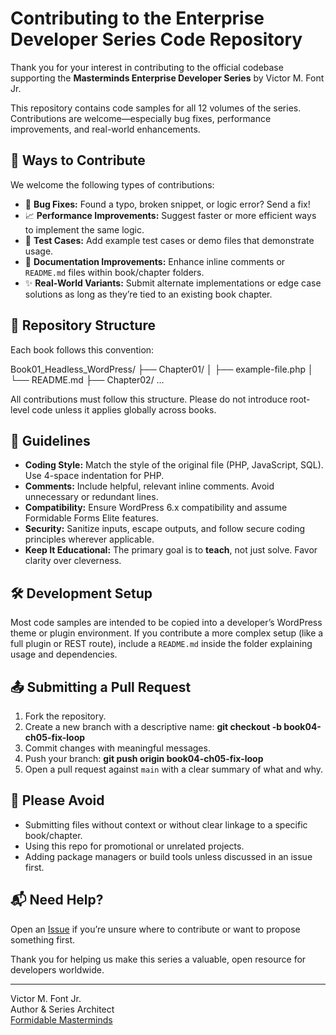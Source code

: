 # Contributing to the Enterprise Developer Series Code Repository

Thank you for your interest in contributing to the official codebase supporting the **Masterminds Enterprise Developer Series** by Victor M. Font Jr.

This repository contains code samples for all 12 volumes of the series. Contributions are welcome—especially bug fixes, performance improvements, and real-world enhancements.

## 🔧 Ways to Contribute

We welcome the following types of contributions:

- 🐛 **Bug Fixes:** Found a typo, broken snippet, or logic error? Send a fix!
- 📈 **Performance Improvements:** Suggest faster or more efficient ways to implement the same logic.
- 🧪 **Test Cases:** Add example test cases or demo files that demonstrate usage.
- 📝 **Documentation Improvements:** Enhance inline comments or `README.md` files within book/chapter folders.
- ✨ **Real-World Variants:** Submit alternate implementations or edge case solutions as long as they’re tied to an existing book chapter.

## 📂 Repository Structure

Each book follows this convention:

Book01_Headless_WordPress/
├── Chapter01/
│   ├── example-file.php
│   └── README.md
├── Chapter02/
…

All contributions must follow this structure. Please do not introduce root-level code unless it applies globally across books.

## 🧭 Guidelines

- **Coding Style:** Match the style of the original file (PHP, JavaScript, SQL). Use 4-space indentation for PHP.
- **Comments:** Include helpful, relevant inline comments. Avoid unnecessary or redundant lines.
- **Compatibility:** Ensure WordPress 6.x compatibility and assume Formidable Forms Elite features.
- **Security:** Sanitize inputs, escape outputs, and follow secure coding principles wherever applicable.
- **Keep It Educational:** The primary goal is to **teach**, not just solve. Favor clarity over cleverness.

## 🛠️ Development Setup

Most code samples are intended to be copied into a developer’s WordPress theme or plugin environment. If you contribute a more complex setup (like a full plugin or REST route), include a `README.md` inside the folder explaining usage and dependencies.

## 📤 Submitting a Pull Request

1. Fork the repository.
2. Create a new branch with a descriptive name: **git checkout -b book04-ch05-fix-loop**
3. Commit changes with meaningful messages.
4. Push your branch: **git push origin book04-ch05-fix-loop**
5. Open a pull request against `main` with a clear summary of what and why.

## 🚫 Please Avoid

- Submitting files without context or without clear linkage to a specific book/chapter.
- Using this repo for promotional or unrelated projects.
- Adding package managers or build tools unless discussed in an issue first.

## 📬 Need Help?

Open an [Issue](https://github.com/YOUR_USERNAME/enterprise-developer-series-code/issues) if you’re unsure where to contribute or want to propose something first.

Thank you for helping us make this series a valuable, open resource for developers worldwide.

---

Victor M. Font Jr.  
Author & Series Architect  
[Formidable Masterminds](https://formidable-masterminds.com)
